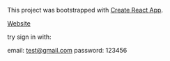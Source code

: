 This project was bootstrapped with [Create React App](https://github.com/facebook/create-react-app).

[Website](https://portfolio-b2f11.web.app/)

try sign in with:

email: test@gmail.com
password: 123456
